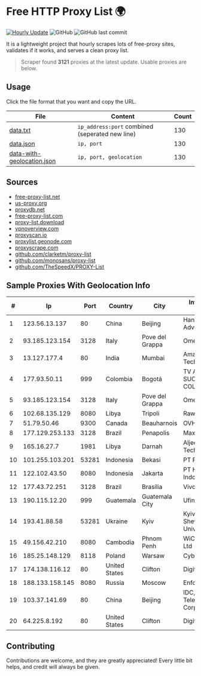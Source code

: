 
# Free HTTP Proxy List 🌍

[![Hourly Update](https://github.com/mertguvencli/http-proxy-list/actions/workflows/main.yml/badge.svg?branch=main)](https://github.com/mertguvencli/http-proxy-list/actions/workflows/main.yml)
![GitHub](https://img.shields.io/github/license/mertguvencli/http-proxy-list)
![GitHub last commit](https://img.shields.io/github/last-commit/mertguvencli/http-proxy-list)

It is a lightweight project that hourly scrapes lots of free-proxy sites, validates if it works, and serves a clean proxy list.


> Scraper found **3121** proxies at the latest update. Usable proxies are below.

## Usage

Click the file format that you want and copy the URL.


|File|Content|Count|
|----|-------|-----|
|[data.txt](https://raw.githubusercontent.com/mertguvencli/http-proxy-list/main/proxy-list/data.txt)|`ip_address:port` combined (seperated new line)|130|
|[data.json](https://raw.githubusercontent.com/mertguvencli/http-proxy-list/main/proxy-list/data.json)|`ip, port`|130|
|[data-with-geolocation.json](https://raw.githubusercontent.com/mertguvencli/http-proxy-list/main/proxy-list/data-with-geolocation.json)|`ip, port, geolocation`|130|

## Sources

* [free-proxy-list.net](https://free-proxy-list.net)
* [us-proxy.org](https://www.us-proxy.org)
* [proxydb.net](http://proxydb.net)
* [free-proxy-list.com](https://free-proxy-list.com/?page=&port=&type%5B%5D=http&type%5B%5D=https&up_time=0&search=Search)
* [proxy-list.download](https://www.proxy-list.download/HTTP)
* [vpnoverview.com](https://vpnoverview.com/privacy/anonymous-browsing/free-proxy-servers)
* [proxyscan.io](https://www.proxyscan.io)
* [proxylist.geonode.com](https://proxylist.geonode.com/api/proxy-list?limit=300&page=1&sort_by=lastChecked&sort_type=desc&protocols=http,https)
* [proxyscrape.com](https://api.proxyscrape.com/v2/?request=displayproxies&protocol=http&timeout=10000&country=all&ssl=all&anonymity=all)
* [github.com/clarketm/proxy-list](https://raw.githubusercontent.com/clarketm/proxy-list/master/proxy-list-raw.txt)
* [github.com/monosans/proxy-list](https://raw.githubusercontent.com/monosans/proxy-list/main/proxies/http.txt)
* [github.com/TheSpeedX/PROXY-List](https://raw.githubusercontent.com/TheSpeedX/PROXY-List/master/http.txt)


## Sample Proxies With Geolocation Info

|#|Ip|Port|Country|City|Internet Service Provider|
|-|--|----|-------|----|-------------------------|
|1|123.56.13.137|80|China|Beijing|Hangzhou Alibaba Advertising Co|
|2|93.185.123.154|3128|Italy|Pove del Grappa|Omegacom S.R.L.S.|
|3|13.127.177.4|80|India|Mumbai|Amazon Technologies Inc.|
|4|177.93.50.11|999|Colombia|Bogotá|TV AZTECA SUCURSAL COLOMBIA|
|5|93.185.123.154|3128|Italy|Pove del Grappa|Omegacom S.R.L.S.|
|6|102.68.135.129|8080|Libya|Tripoli|Rawafed|
|7|51.79.50.46|9300|Canada|Beauharnois|OVH SAS|
|8|177.129.253.133|3128|Brazil|Penapolis|Maxcomm Ltda EPP|
|9|165.16.27.7|1981|Libya|Darnah|Aljeel Aljadeed For Technology|
|10|101.255.103.201|53281|Indonesia|Bekasi|PT Remala Abadi|
|11|122.102.43.50|8080|Indonesia|Jakarta|PT Hipernet Indodata|
|12|177.43.72.251|3128|Brazil|Brasília|Vivo|
|13|190.115.12.20|999|Guatemala|Guatemala City|Ufinet Panama S.A.|
|14|193.41.88.58|53281|Ukraine|Kyiv|Kyiv National Taras Shevchenko University|
|15|49.156.42.210|8080|Cambodia|Phnom Penh|WiCAM Corporation Ltd|
|16|185.25.148.129|8118|Poland|Warsaw|Cyber_Folks S.A.|
|17|174.138.116.12|80|United States|Clifton|DigitalOcean, LLC|
|18|188.133.158.145|8080|Russia|Moscow|Enforta-MSK|
|19|103.37.141.69|80|China|Beijing|IDC, China Telecommunications Corporation|
|20|64.225.8.192|80|United States|Clifton|DigitalOcean, LLC|



## Contributing

Contributions are welcome, and they are greatly appreciated! Every
little bit helps, and credit will always be given.

